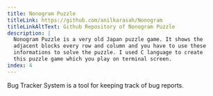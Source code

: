 ```yaml
---
title: Nonogram Puzzle
titleLink: https://github.com/anilkarasah/Nonogram
titleLinkAltText: Github Repository of Nonogram Puzzle
description: |
  Nonogram Puzzle is a very old Japan puzzle game. It shows the
  adjacent blocks every row and column and you have to use these
  informations to solve the puzzle. I used C language to create
  this puzzle game which you play on terminal screen.
index: 4
---
```


Bug Tracker System is a tool for keeping track of bug reports.
